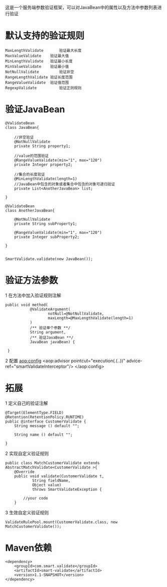这是一个服务端参数验证框架，可以对JavaBean中的属性以及方法中参数列表进行验证

<h1>默认支持的验证规则</h1>

	MaxLengthValidate       验证最大长度
	MaxValueValidate	验证最大值	
	MinLengthValidate	验证最小长度	
	MinValueValidate	验证最小值	
	NotNullValidate	        验证非空
	RangeLengthValidate	验证长度范围	
	RangeValueValidate	验证值范围	
	RegexpValidate	        验证正则规则
 
 
<h1>验证JavaBean</h1>

	@ValidateBean
	class JavaBean{
	    
	    //非空验证
	    @NotNullValidate
	    private String property1;
	     
	    //value的范围验证
	    @RangeValueValidate(min="1", max="120")
	    private Integer property2;
	 
	    //集合的长度验证
	    @MinLengthValidate(length=1)
	    //JavaBean中包含的对象或者集合中包含的对象可递归验证
	    private List<AnotherJavaBean> list;
	 
	}

	@ValidateBean
	class AnotherJavaBean{
	     
	    @NotNullValidate
	    private String subProperty1;
	     
	    @RangeValueValidate(min="1", max="120")
	    private Integer subProperty2;
	 
	}
	
	
	SmartValidate.validate(new JavaBean());
 

<h1>验证方法参数</h1>

1 在方法中加入验证规则注解

	public void method(
	           @ValidateArgument(
	                   notNull=@NotNullValidate,
	                   maxLength=@MaxLengthValidate(length=1)
	           )
	           /** 验证单个参数 **/ 
	           String argument,
	           /** 验证JavaBean **/
	           JavaBean javaBean) {
	    
	 }
 
2 配置
	<aop:config>
	        <!-- pointcut 配置成需要拦截的路径 -->
	        <aop:advisor pointcut="execution(*.*(..))" advice-ref="smartValidateInterceptor"/>
	    </aop:config>
	<bean id="smartValidateInterceptor" class="com.smart.validate.interceptor.SmartValidateInterceptor" />
 
<h1>拓展</h1>

1 定义自己的验证注解

	@Target(ElementType.FIELD)
	@Retention(RetentionPolicy.RUNTIME)
	public @interface CustomerValidate {
	    String message () default "";
	     
	    String name () default "";
	     
	}
 
2 实现自定义验证规则

	public class MatchCustomerValidate extends AbstractMatchValidate<CustomerValidate >{
	    @Override
	    public void validate(CustomerValidate t,
	            String fieldName,
	            Object value)
	            throws SmartValidateException {
	             
	        //your code
	    }
 
3 生效自定义验证规则

	ValidateRulePool.mount(CustomerValidate.class, new MatchCustomerValidate());
 

<h1>Maven依赖</h1>

	<dependency>
	    <groupId>com.smart.validate</groupId>
	    <artifactId>smart-validate</artifactId>
	    <version>1.1-SNAPSHOT</version>
	</dependency>

